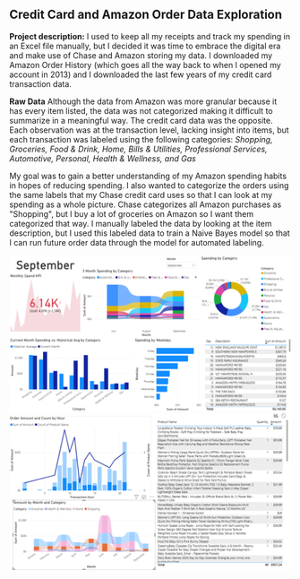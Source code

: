 ## Credit Card and Amazon Order Data Exploration

**Project description:** I used to keep all my receipts and track my spending in an Excel file manually, but I decided it was time to embrace the digital era and make use of Chase and Amazon storing my data. I downloaded my Amazon Order History (which goes all the way back to when I opened my account in 2013) and I downloaded the last few years of my credit card transaction data.


**Raw Data** Although the data from Amazon was more granular because it has every item listed, the data was not categorized making it difficult to summarize in a meaningful way.  The credit card data was the opposite.  Each observation was at the transaction level, lacking insight into items, but each transaction was labeled using the following categories: *Shopping, Groceries, Food & Drink, Home, Bills & Utilities, Professional Services, Automotive, Personal, Health & Wellness, and Gas*

My goal was to gain a better understanding of my Amazon spending habits in hopes of reducing spending.  I also wanted to categorize the orders using the same labels that my Chase credit card uses so that I can look at my spending as a whole picture.  Chase categorizes all Amazon purchases as "Shopping", but I buy a lot of groceries on Amazon so I want them categorized that way.  I manually labeled the data by looking at the item description, but I used this labeled data to train a Naive Bayes model so that I can run future order data through the model for automated labeling.

<img src="images/CCmonthly_dash.png?raw=true"/>

<img src="images/amazon_shopping2025.png?raw=true"/>



